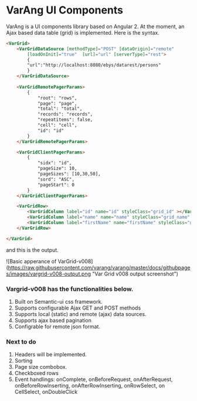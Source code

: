 # VarAng UI Components

VarAng is a UI components library based on Angular 2. At the moment, an Ajax based data table (grid) is implemented.
Here is the syntax.

```html
<VarGrid>
	<VarGridDataSource [methodType]="POST" [dataOrigin]="remote" 
		[loadOnInit]="true"  [url]="url" [serverType]="rest">
		{
		"url":"http://localhost:8080/ebys/datarest/persons"
		}
	</VarGridDataSource>
	
	<VarGridRemotePagerParams>
		{
		    "root": "rows",
		    "page": "page",
		    "total": "total",
		    "records": "records",
		    "repeatitems": false,
		    "cell": "cell",
		    "id": "id"
		}
	</VarGridRemotePagerParams>		

	<VarGridClientPagerParams>
		{
		    "sidx": "id",
		    "pageSize": 10,
		    "pageSizes": [10,30,50],
		    "sord": "ASC",
		    "pageStart": 0
		}
	</VarGridClientPagerParams>	

	<VarGridRow>
		<VarGridColumn label="id" name="id" styleClass="grid_id" ></VarGridColumn>
		<VarGridColumn label="name" name="name" styleClass="grid_name" ></VarGridColumn>
		<VarGridColumn label="firstName" name="firstName" styleClass="grid_firstName" ></VarGridColumn>
	</VarGridRow>

</VarGrid>
```

and this is the output.

![Basic apperance of VarGrid-v008] (https://raw.githubusercontent.com/varang/varang/master/docs/githubpages/images/vargrid-v008-output.png "Var Grid v008 output screenshot")

### Vargrid-v008 has the functionalities below.

1. Built on Semantic-ui css framework.
2. Supports configurable Ajax GET and POST methods
3. Supports local (static) and remote (ajax) data sources.
4. Supports ajax based pagination
5. Configrable for remote json format. 

### Next to do

1. Headers will be implemented.
2. Sorting
3. Page size combobox.
4. Checkboxed rows
5. Event handlings: onComplete, onBeforeRequest, onAfterRequest, onBeforeRowInserting, onAfterRowInserting, onRowSelect, on CellSelect, onDoubleClick
